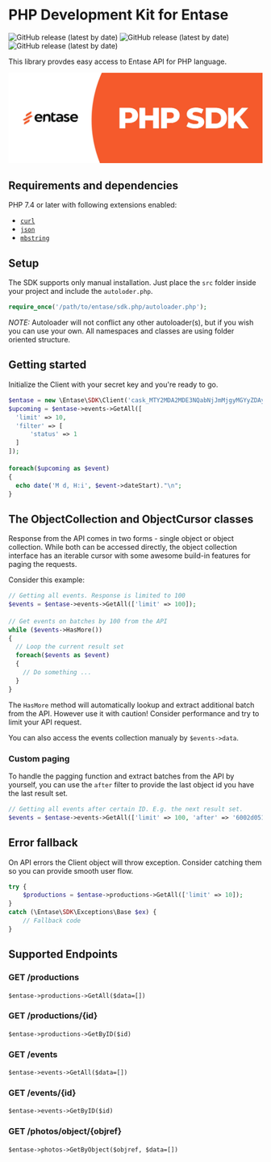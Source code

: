 # PHP Development Kit for Entase
![GitHub release (latest by date)](https://img.shields.io/badge/php-%3E%3D7.4-blue)
![GitHub release (latest by date)](https://img.shields.io/badge/production-ready-green)
![GitHub release (latest by date)](https://img.shields.io/badge/license-MIT-blue)

This library provdes easy access to Entase API for PHP language.

![Banner](banner.jpg)

## Requirements and dependencies
PHP 7.4 or later with following extensions enabled:
-   [`curl`](https://secure.php.net/manual/en/book.curl.php)
-   [`json`](https://secure.php.net/manual/en/book.json.php)
-   [`mbstring`](https://secure.php.net/manual/en/book.mbstring.php)

## Setup
The SDK supports only manual installation. Just place the ``src`` folder inside your project and include the ``autoloder.php``.
```php
require_once('/path/to/entase/sdk.php/autoloader.php');
```
*NOTE:* Autoloader will not conflict any other autoloader(s), but if you wish you can use your own. All namespaces and classes are using folder oriented structure.

## Getting started
Initialize the Client with your secret key and you're ready to go.

```php
$entase = new \Entase\SDK\Client('cask_MTY2MDA2MDE3NQabNjJmMjgyMGYyZDAyMTQwNGJhMGYzNWQxZWhnbGxxRkppV3ZP');
$upcoming = $entase->events->GetAll([
  'limit' => 10,
  'filter' => [
      'status' => 1
  ]
]);

foreach($upcoming as $event)
{
  echo date('M d, H:i', $event->dateStart)."\n";
}
```

## The ObjectCollection and ObjectCursor classes
Response from the API comes in two forms - single object or object collection. While both can be accessed directly, the object collection interface has an iterable cursor with some awesome build-in features for paging the requests.

Consider this example:
```php
// Getting all events. Response is limited to 100
$events = $entase->events->GetAll(['limit' => 100]);

// Get events on batches by 100 from the API
while ($events->HasMore())
{
  // Loop the current result set
  foreach($events as $event)
  {
    // Do something ...
  }
}
```
The ``HasMore`` method will automatically lookup and extract additional batch from the API. However use it with caution! Consider performance and try to limit your API request.

You can also access the events collection manualy by ``$events->data``.

### Custom paging
To handle the pagging function and extract batches from the API by yourself, you can use the ``after`` filter to provide the last object id you have the last result set.

```php
// Getting all events after certain ID. E.g. the next result set.
$events = $entase->events->GetAll(['limit' => 100, 'after' => '6002d051ce1b73294c3aeacc']);
```

## Error fallback
On API errors the Client object will throw exception. Consider catching them so you can provide smooth user flow.
```php
try {
    $productions = $entase->productions->GetAll(['limit' => 10]);
}
catch (\Entase\SDK\Exceptions\Base $ex) { 
    // Fallback code 
}
```

## Supported Endpoints

### GET /productions 
``$entase->productions->GetAll($data=[])``

### GET /productions/{id} 
``$entase->productions->GetByID($id)``

### GET /events 
``$entase->events->GetAll($data=[])``

### GET /events/{id} 
``$entase->events->GetByID($id)``

### GET /photos/object/{objref} 
``$entase->photos->GetByObject($objref, $data=[])``
